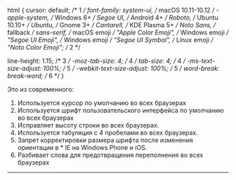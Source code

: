 html {
  cursor: default; /* 1 */
  font-family:
    system-ui,
    /* macOS 10.11-10.12 */ -apple-system,
    /* Windows 6+ */ Segoe UI,
    /* Android 4+ */ Roboto,
    /* Ubuntu 10.10+ */ Ubuntu,
    /* Gnome 3+ */ Cantarell,
    /* KDE Plasma 5+ */ Noto Sans,
    /* fallback */ sans-serif,
    /* macOS emoji */ "Apple Color Emoji",
    /* Windows emoji */ "Segoe UI Emoji",
    /* Windows emoji */ "Segoe UI Symbol",
    /* Linux emoji */ "Noto Color Emoji"; /* 2 */

  line-height: 1.15; /* 3 */
  -moz-tab-size: 4; /* 4 */
  tab-size: 4; /* 4 */
  -ms-text-size-adjust: 100%; /* 5 */
  -webkit-text-size-adjust: 100%; /* 5 */
  word-break: break-word; /* 6 */
}

Это из современного:

1. Используется курсор по умолчанию во всех браузерах 
2. Используется шрифт пользовательского интерфейса по умолчанию во всех браузерах
3. Исправляет высоту строки во всех браузерах.
4. Используется табуляция с 4 пробелами во всех браузерах.
5. Запрет корректировки размера шрифта после изменения ориентации в * IE на Windows Phone и iOS.
6. Разбивает слова для предотвращения переполнения во всех браузерах
   
---------------------------------------------------------------------------------   